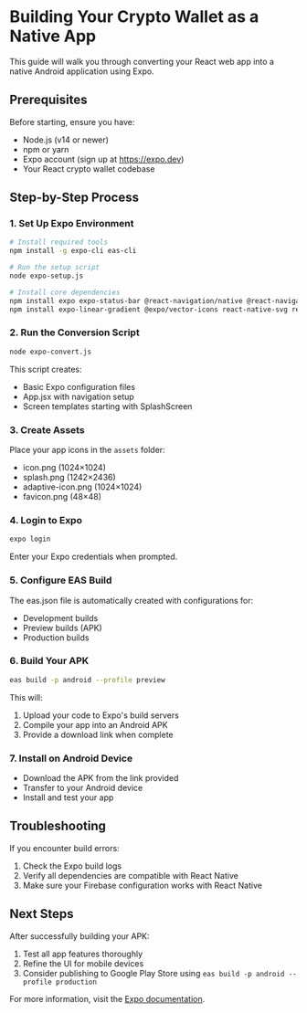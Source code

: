 
# Building Your Crypto Wallet as a Native App

This guide will walk you through converting your React web app into a native Android application using Expo.

## Prerequisites

Before starting, ensure you have:

- Node.js (v14 or newer)
- npm or yarn
- Expo account (sign up at https://expo.dev)
- Your React crypto wallet codebase

## Step-by-Step Process

### 1. Set Up Expo Environment

```bash
# Install required tools
npm install -g expo-cli eas-cli

# Run the setup script
node expo-setup.js

# Install core dependencies
npm install expo expo-status-bar @react-navigation/native @react-navigation/stack react-native-gesture-handler react-native-screens react-native-safe-area-context
npm install expo-linear-gradient @expo/vector-icons react-native-svg react-native-qrcode-svg
```

### 2. Run the Conversion Script

```bash
node expo-convert.js
```

This script creates:
- Basic Expo configuration files
- App.jsx with navigation setup
- Screen templates starting with SplashScreen

### 3. Create Assets

Place your app icons in the `assets` folder:
- icon.png (1024×1024)
- splash.png (1242×2436)
- adaptive-icon.png (1024×1024)
- favicon.png (48×48)

### 4. Login to Expo

```bash
expo login
```

Enter your Expo credentials when prompted.

### 5. Configure EAS Build

The eas.json file is automatically created with configurations for:
- Development builds
- Preview builds (APK)
- Production builds

### 6. Build Your APK

```bash
eas build -p android --profile preview
```

This will:
1. Upload your code to Expo's build servers
2. Compile your app into an Android APK
3. Provide a download link when complete

### 7. Install on Android Device

- Download the APK from the link provided
- Transfer to your Android device
- Install and test your app

## Troubleshooting

If you encounter build errors:

1. Check the Expo build logs
2. Verify all dependencies are compatible with React Native
3. Make sure your Firebase configuration works with React Native

## Next Steps

After successfully building your APK:

1. Test all app features thoroughly
2. Refine the UI for mobile devices
3. Consider publishing to Google Play Store using `eas build -p android --profile production`

For more information, visit the [Expo documentation](https://docs.expo.dev/).
